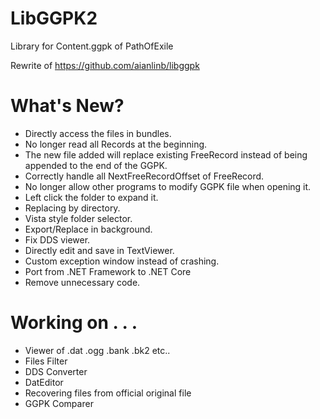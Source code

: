 # LibGGPK2
Library for Content.ggpk of PathOfExile

Rewrite of https://github.com/aianlinb/libggpk

# What's New?
- Directly access the files in bundles.
- No longer read all Records at the beginning.
- The new file added will replace existing FreeRecord instead of being appended to the end of the GGPK.
- Correctly handle all NextFreeRecordOffset of FreeRecord.
- No longer allow other programs to modify GGPK file when opening it.
- Left click the folder to expand it.
- Replacing by directory.
- Vista style folder selector.
- Export/Replace in background.
- Fix DDS viewer.
- Directly edit and save in TextViewer.
- Custom exception window instead of crashing.
- Port from .NET Framework to .NET Core
- Remove unnecessary code.

# Working on . . .
- Viewer of .dat .ogg .bank .bk2 etc..
- Files Filter
- DDS Converter
- DatEditor
- Recovering files from official original file
- GGPK Comparer
